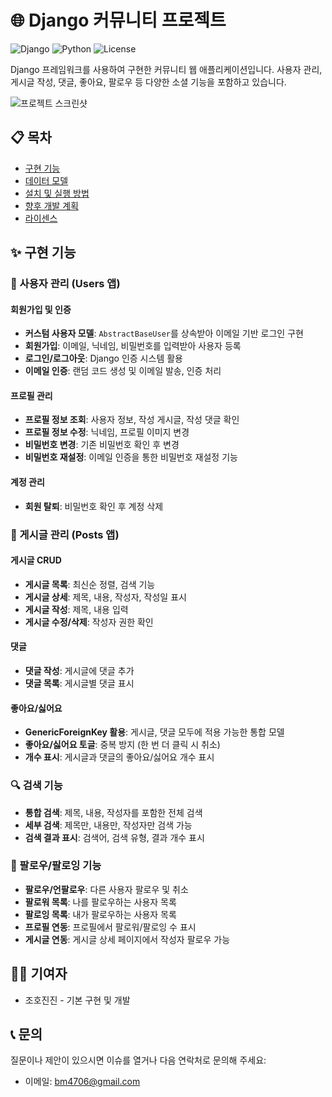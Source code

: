 # 🌐 Django 커뮤니티 프로젝트

![Django](https://img.shields.io/badge/Django-4.2-green)
![Python](https://img.shields.io/badge/Python-3.8+-blue)
![License](https://img.shields.io/badge/License-MIT-yellow)

Django 프레임워크를 사용하여 구현한 커뮤니티 웹 애플리케이션입니다. 사용자 관리, 게시글 작성, 댓글, 좋아요, 팔로우 등 다양한 소셜 기능을 포함하고 있습니다.

![프로젝트 스크린샷](https://via.placeholder.com/800x400?text=Django+Community+Project)

## 📋 목차

- [구현 기능](#-구현-기능)
- [데이터 모델](#-데이터-모델)
- [설치 및 실행 방법](#-설치-및-실행-방법)
- [향후 개발 계획](#-향후-개발-계획)
- [라이센스](#-라이센스)

## ✨ 구현 기능

### 👤 사용자 관리 (Users 앱)

#### 회원가입 및 인증
- **커스텀 사용자 모델**: `AbstractBaseUser`를 상속받아 이메일 기반 로그인 구현
- **회원가입**: 이메일, 닉네임, 비밀번호를 입력받아 사용자 등록
- **로그인/로그아웃**: Django 인증 시스템 활용
- **이메일 인증**: 랜덤 코드 생성 및 이메일 발송, 인증 처리

#### 프로필 관리
- **프로필 정보 조회**: 사용자 정보, 작성 게시글, 작성 댓글 확인
- **프로필 정보 수정**: 닉네임, 프로필 이미지 변경
- **비밀번호 변경**: 기존 비밀번호 확인 후 변경
- **비밀번호 재설정**: 이메일 인증을 통한 비밀번호 재설정 기능

#### 계정 관리
- **회원 탈퇴**: 비밀번호 확인 후 계정 삭제

### 📝 게시글 관리 (Posts 앱)

#### 게시글 CRUD
- **게시글 목록**: 최신순 정렬, 검색 기능
- **게시글 상세**: 제목, 내용, 작성자, 작성일 표시
- **게시글 작성**: 제목, 내용 입력
- **게시글 수정/삭제**: 작성자 권한 확인

#### 댓글
- **댓글 작성**: 게시글에 댓글 추가
- **댓글 목록**: 게시글별 댓글 표시

#### 좋아요/싫어요
- **GenericForeignKey 활용**: 게시글, 댓글 모두에 적용 가능한 통합 모델
- **좋아요/싫어요 토글**: 중복 방지 (한 번 더 클릭 시 취소)
- **개수 표시**: 게시글과 댓글의 좋아요/싫어요 개수 표시

### 🔍 검색 기능

- **통합 검색**: 제목, 내용, 작성자를 포함한 전체 검색
- **세부 검색**: 제목만, 내용만, 작성자만 검색 가능
- **검색 결과 표시**: 검색어, 검색 유형, 결과 개수 표시

### 👥 팔로우/팔로잉 기능

- **팔로우/언팔로우**: 다른 사용자 팔로우 및 취소
- **팔로워 목록**: 나를 팔로우하는 사용자 목록
- **팔로잉 목록**: 내가 팔로우하는 사용자 목록
- **프로필 연동**: 프로필에서 팔로워/팔로잉 수 표시
- **게시글 연동**: 게시글 상세 페이지에서 작성자 팔로우 가능



## 👨‍💻 기여자

- 조호진진 - 기본 구현 및 개발

## 📞 문의

질문이나 제안이 있으시면 이슈를 열거나 다음 연락처로 문의해 주세요:
- 이메일: bm4706@gmail.com